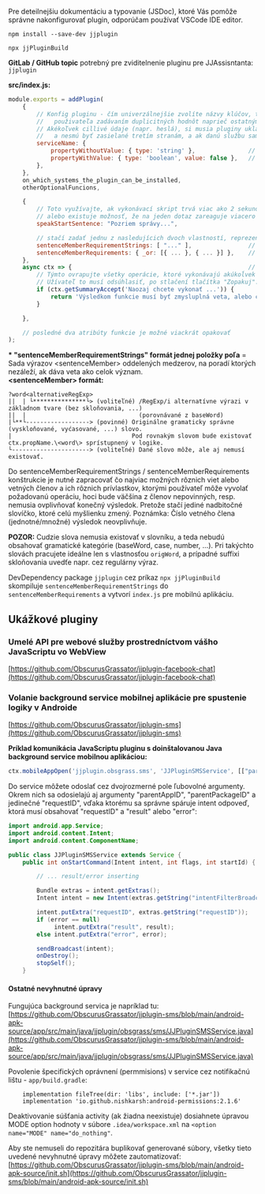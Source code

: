 Pre deteilnejšiu dokumentáciu a typovanie (JSDoc), ktoré Vás pomôže správne nakonfigurovať plugin, odporúčam používať VSCode IDE editor.  

`npm install --save-dev jjplugin`

`npx jjPluginBuild`

**GitLab / GitHub topic** potrebný pre zviditelnenie pluginu pre JJAssisntanta: `jjplugin`

**src/index.js:**
```js
module.exports = addPlugin(
    {
        // Konfig pluginu - čím univerzálnejšie zvolíte názvy klúčov, tým bude menšia pravdepodobnosť obťažovania
        //   použivateľa zadávaním duplicitných hodnôt naprieč ostatnými pluginmi ("facebook", "login", "password").
        // Akékoľvek cillivé údaje (napr. heslá), si musia pluginy ukladať cez túto konfiguráciu,
        //   a nesmú byť zasielané tretím stranám, a ak danú službu sami neponúkajú, tak ani samotným autorom pluginu.
        serviceName: {
            propertyWithoutValue: { type: 'string' },               // aplikácia vyzve používateľa na doplnenie hodnoty
            propertyWithValue: { type: 'boolean', value: false },   // prednastavená hodnota
        },
    },
    on_which_systems_the_plugin_can_be_installed,
    otherOptionalFuncions,

    {
        // Toto využívajte, ak vykonávací skript trvá viac ako 2 sekundy,
        // alebo existuje možnosť, že na jeden dotaz zareaguje viacero pluginov súčastne (SMS, Facebook, Email, ...).
        speakStartSentence: "Pozriem správy...",

        // stačí zadať jednu z nasledujícich dvoch vlastností, reprezentujúcich podobu vety, na ktorú má logika reagovať:
        sentenceMemberRequirementStrings: [ "..." ],                // zjednodušený stringový formát (* viď. popis nižšie)
        sentenceMemberRequirements: { _or: [{ ... }, { ... }] },    // podrobnejší objektový formát
    },
    async ctx => {                                                  // logika pre predchádzajúcu definíciu vetných členov
        // Týmto ovrapujte všetky operácie, ktoré vykonávajú akúkoĺvek zmenu.
        // Užívateľ to musí odsúhlasiť, po stlačení tlačítka "Zopakuj".
        if (ctx.getSummaryAccept('Naozaj chcete vykonať ...')) {
            return 'Výsledkom funkcie musí byť zmysluplná veta, alebo celý odstavec.'
        }

    },

    // posledné dva atribúty funkcie je možné viackrát opakovať
);
```

**\* "sentenceMemberRequirementStrings" formát jednej položky poľa** = Sada výrazov \<sentenceMember\> oddelených medzerov, na poradí ktorých nezáleží, ak dáva veta ako celok význam.  
**\<sentenceMember\> formát:**
```
?word<alternativeRegExp>
||  | └***************└> (voliteľné) /RegExp/i alternatívne výrazi v základnom tvare (bez skloňovania, ...)
||  |                                (porovnávané z baseWord)
|└**└------------------> (povinné) Originálne gramaticky správne (vyskloňované, vyćasované, ...) slovo.
|                                  Pod rovnakým slovom bude existovať ctx.propName.\<word\> sprístupnený v logike.
└----------------------> (voliteľné) Dané slovo môže, ale aj nemusí existovať.
```

Do sentenceMemberRequirementStrings / sentenceMemberRequirements konštrukcie je nutné zapracovať čo najviac možných rôznich viet alebo vetných členov a ich rôznich prívlastkov, ktorými používateľ môže vyvolať požadovanú operáciu, hoci bude väčšina z členov nepovinných, resp. nemusia ovplivňovať konečný výsledok. Pretože stačí jediné nadbitočné slovíčko, ktoré celú myšlienku zmený. Poznámka: Číslo vetného člena (jednotné/množné) výsledok neovplivňuje.

**POZOR:** Cudzie slova nemusia existovať v slovníku, a teda nebudú obsahovať gramatické kategórie (baseWord, case, number, ...). Pri takýchto slovách pracujete ideálne len s vlastnosťou `origWord`, a prípadné suffixi skloňovania uvedťe napr. cez regulárny výraz.

DevDependency package `jjplugin` cez príkaz `npx jjPluginBuild` skompiluje `sentenceMemberRequirementStrings` do `sentenceMemberRequirements` a vytvorí `index.js` pre mobilnú aplikáciu.

## Ukážkové pluginy

### Umelé API pre webové služby prostredníctvom vášho JavaScriptu vo WebView
[https://github.com/ObscurusGrassator/jjplugin-facebook-chat](https://github.com/ObscurusGrassator/jjplugin-facebook-chat)

### Volanie background service mobilnej aplikácie pre spustenie logiky v Androide
[https://github.com/ObscurusGrassator/jjplugin-sms](https://github.com/ObscurusGrassator/jjplugin-sms)

**Príklad komunikácia JavaScriptu pluginu s doinštalovanou Java background service mobilnou aplikáciou:**
```js
ctx.mobileAppOpen('jjplugin.obsgrass.sms', 'JJPluginSMSService', [["paramA", paramA], ["paramB", paramB]]);
```
Do service môžete odoslať cez dvojrozmerné pole ľubovolné argumenty. Okrem nich sa odosielajú aj argumenty "parentAppID", "parentPackageID" a jedinečné "requestID", vďaka ktorému sa správne spáruje intent odpoveď, ktorá musí obsahovať "requestID" a "result" alebo "error":
```Java
import android.app.Service;
import android.content.Intent;
import android.content.ComponentName;    

public class JJPluginSMSService extends Service {
    public int onStartCommand(Intent intent, int flags, int startId) {

        // ... result/error inserting

        Bundle extras = intent.getExtras();
        Intent intent = new Intent(extras.getString("intentFilterBroadcastString"));

        intent.putExtra("requestID", extras.getString("requestID"));
        if (error == null)
             intent.putExtra("result", result);
        else intent.putExtra("error", error);

        sendBroadcast(intent);
        onDestroy();
        stopSelf();
    }
```

#### Ostatné nevyhnutné úpravy

Fungujúca background servica je napríklad tu:
[https://github.com/ObscurusGrassator/jjplugin-sms/blob/main/android-apk-source/app/src/main/java/jjplugin/obsgrass/sms/JJPluginSMSService.java](https://github.com/ObscurusGrassator/jjplugin-sms/blob/main/android-apk-source/app/src/main/java/jjplugin/obsgrass/sms/JJPluginSMSService.java)

Povolenie špecifických oprávnení (permmisions) v service cez notifikačnú lištu - `app/build.gradle`:
```
    implementation fileTree(dir: 'libs', include: ['*.jar'])
    implementation 'io.github.nishkarsh:android-permissions:2.1.6'
```

Deaktivovanie súšťania activity (ak žiadna neexistuje) dosiahnete úpravou MODE option hodnoty v súbore `.idea/workspace.xml` na `<option name="MODE" name="do_nothing"`.   

Aby ste nemuseli do repozitára buplikovať generované súbory, všetky tieto uvedené nevyhnutné úpravy môžete zautomatizovať:
[https://github.com/ObscurusGrassator/jjplugin-sms/blob/main/android-apk-source/init.sh](https://github.com/ObscurusGrassator/jjplugin-sms/blob/main/android-apk-source/init.sh)

